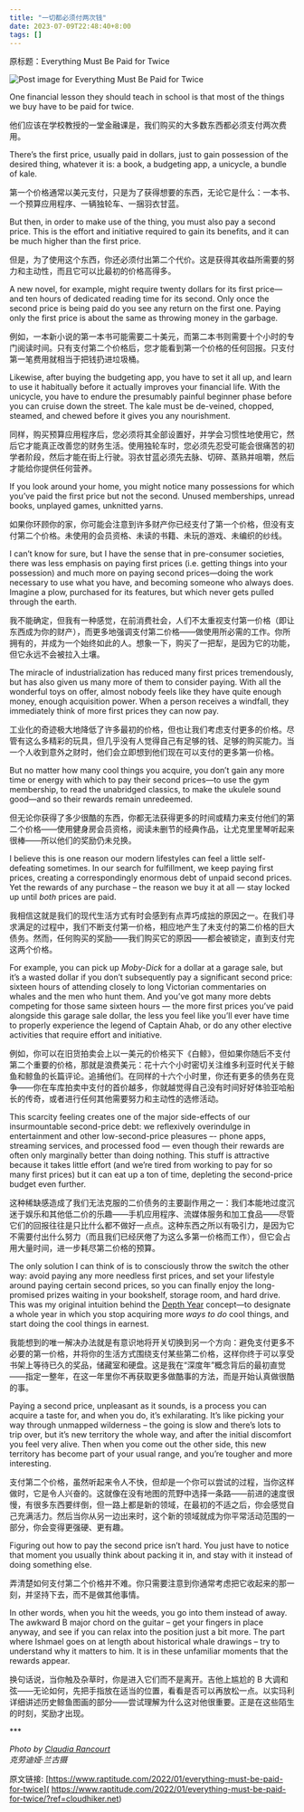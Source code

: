 ```yaml
---
title: "一切都必须付两次钱"
date: 2023-07-09T22:48:40+8:00
tags: []
---
```


原标题：Everything Must Be Paid for Twice

![Post image for Everything Must Be Paid for Twice](https://www.raptitude.com/wp-content/uploads/2022/01/claudia-rancourt-yEp5-D-JthU-unsplash.jpg)

One financial lesson they should teach in school is that most of the things we buy have to be paid for twice.  

他们应该在学校教授的一堂金融课是，我们购买的大多数东西都必须支付两次费用。

There’s the first price, usually paid in dollars, just to gain possession of the desired thing, whatever it is: a book, a budgeting app, a unicycle, a bundle of kale.  

第一个价格通常以美元支付，只是为了获得想要的东西，无论它是什么：一本书、一个预算应用程序、一辆独轮车、一捆羽衣甘蓝。

But then, in order to make use of the thing, you must also pay a second price. This is the effort and initiative required to gain its benefits, and it can be much higher than the first price.  

但是，为了使用这个东西，你还必须付出第二个代价。这是获得其收益所需要的努力和主动性，而且它可以比最初的价格高得多。

A new novel, for example, might require twenty dollars for its first price—and ten hours of dedicated reading time for its second. Only once the second price is being paid do you see any return on the first one. Paying only the first price is about the same as throwing money in the garbage.  

例如，一本新小说的第一本书可能需要二十美元，而第二本书则需要十个小时的专门阅读时间。只有支付第二个价格后，您才能看到第一个价格的任何回报。只支付第一笔费用就相当于把钱扔进垃圾桶。

Likewise, after buying the budgeting app, you have to set it all up, and learn to use it habitually before it actually improves your financial life. With the unicycle, you have to endure the presumably painful beginner phase before you can cruise down the street. The kale must be de-veined, chopped, steamed, and chewed before it gives you any nourishment.  

同样，购买预算应用程序后，您必须将其全部设置好，并学会习惯性地使用它，然后它才能真正改善您的财务生活。使用独轮车时，您必须先忍受可能会很痛苦的初学者阶段，然后才能在街上行驶。羽衣甘蓝必须先去脉、切碎、蒸熟并咀嚼，然后才能给你提供任何营养。

If you look around your home, you might notice many possessions for which you’ve paid the first price but not the second. Unused memberships, unread books, unplayed games, unknitted yarns.    

如果你环顾你的家，你可能会注意到许多财产你已经支付了第一个价格，但没有支付第二个价格。未使用的会员资格、未读的书籍、未玩的游戏、未编织的纱线。

I can’t know for sure, but I have the sense that in pre-consumer societies, there was less emphasis on paying first prices (i.e. getting things into your possession) and much more on paying second prices—doing the work necessary to use what you have, and becoming someone who always does. Imagine a plow, purchased for its features, but which never gets pulled through the earth.  

我不能确定，但我有一种感觉，在前消费社会，人们不太重视支付第一价格（即让东西成为你的财产），而更多地强调支付第二价格——做使用所必需的工作。你所拥有的，并成为一个始终如此的人。想象一下，购买了一把犁，是因为它的功能，但它永远不会被拉入土壤。

The miracle of industrialization has reduced many first prices tremendously, but has also given us many more of them to consider paying. With all the wonderful toys on offer, almost nobody feels like they have quite enough money, enough acquisition power. When a person receives a windfall, they immediately think of more first prices they can now pay. 

工业化的奇迹极大地降低了许多最初的价格，但也让我们考虑支付更多的价格。尽管有这么多精彩的玩具，但几乎没有人觉得自己有足够的钱、足够的购买能力。当一个人收到意外之财时，他们会立即想到他们现在可以支付的更多第一价格。

But no matter how many cool things you acquire, you don’t gain any more time or energy with which to pay their second prices—to use the gym membership, to read the unabridged classics, to make the ukulele sound good—and so their rewards remain unredeemed.  

但无论你获得了多少很酷的东西，你都无法获得更多的时间或精力来支付他们的第二个价格——使用健身房会员资格，阅读未删节的经典作品，让尤克里里琴听起来很棒——所以他们的奖励仍未兑换。

I believe this is one reason our modern lifestyles can feel a little self-defeating sometimes. In our search for fulfillment, we keep paying first prices, creating a correspondingly enormous debt of unpaid second prices. Yet the rewards of any purchase – the reason we buy it at all — stay locked up until _both_ prices are paid.  

我相信这就是我们的现代生活方式有时会感到有点弄巧成拙的原因之一。在我们寻求满足的过程中，我们不断支付第一价格，相应地产生了未支付的第二价格的巨大债务。然而，任何购买的奖励——我们购买它的原因——都会被锁定，直到支付完这两个价格。

For example, you can pick up _Moby-Dick_ for a dollar at a garage sale, but it’s a wasted dollar if you don’t subsequently pay a significant second price: sixteen hours of attending closely to long Victorian commentaries on whales and the men who hunt them. And you’ve got many more debts competing for those same sixteen hours — the more first prices you’ve paid alongside this garage sale dollar, the less you feel like you’ll ever have time to properly experience the legend of Captain Ahab, or do any other elective activities that require effort and initiative.  

例如，你可以在旧货拍卖会上以一美元的价格买下《白鲸》，但如果你随后不支付第二个重要的价格，那就是浪费美元：花十六个小时密切关注维多利亚时代关于鲸鱼和鲸鱼的长篇评论。追捕他们。在同样的十六个小时里，你还有更多的债务在竞争——你在车库拍卖中支付的首价越多，你就越觉得自己没有时间好好体验亚哈船长的传奇，或者进行任何其他需要努力和主动性的选修活动。

This scarcity feeling creates one of the major side-effects of our insurmountable second-price debt: we reflexively overindulge in entertainment and other low-second-price pleasures –- phone apps, streaming services, and processed food — even though their rewards are often only marginally better than doing nothing. This stuff is attractive because it takes little effort (and we’re tired from working to pay for so many first prices) but it can eat up a ton of time, depleting the second-price budget even further.  

这种稀缺感造成了我们无法克服的二价债务的主要副作用之一：我们本能地过度沉迷于娱乐和其他低二价的乐趣——手机应用程序、流媒体服务和加工食品——尽管它们的回报往往是只比什么都不做好一点点。这种东西之所以有吸引力，是因为它不需要付出什么努力（而且我们已经厌倦了为这么多第一价格而工作），但它会占用大量时间，进一步耗尽第二价格的预算。

The only solution I can think of is to consciously throw the switch the other way: avoid paying any more needless first prices, and set your lifestyle around paying certain second prices, so you can finally enjoy the long-promised prizes waiting in your bookshelf, storage room, and hard drive. This was my original intuition behind the [Depth Year](https://www.raptitude.com/2017/12/go-deeper-not-wider/) concept—to designate a whole year in which you stop acquiring more _ways to do_ cool things, and start doing the cool things in earnest.  

我能想到的唯一解决办法就是有意识地将开关切换到另一个方向：避免支付更多不必要的第一价格，并将你的生活方式围绕支付某些第二价格，这样你终于可以享受书架上等待已久的奖品，储藏室和硬盘。这是我在“深度年”概念背后的最初直觉——指定一整年，在这一年里你不再获取更多做酷事的方法，而是开始认真做很酷的事。

Paying a second price, unpleasant as it sounds, is a process you can acquire a taste for, and when you do, it’s exhilarating. It’s like picking your way through unmapped wilderness – the going is slow and there’s lots to trip over, but it’s new territory the whole way, and after the initial discomfort you feel very alive. Then when you come out the other side, this new territory has become part of your usual range, and you’re tougher and more interesting.

支付第二个价格，虽然听起来令人不快，但却是一个你可以尝试的过程，当你这样做时，它是令人兴奋的。这就像在没有地图的荒野中选择一条路——前进的速度很慢，有很多东西要绊倒，但一路上都是新的领域，在最初的不适之后，你会感觉自己充满活力。然后当你从另一边出来时，这个新的领域就成为你平常活动范围的一部分，你会变得更强硬、更有趣。

Figuring out how to pay the second price isn’t hard. You just have to notice that moment you usually think about packing it in, and stay with it instead of doing something else.  

弄清楚如何支付第二个价格并不难。你只需要注意到你通常考虑把它收起来的那一刻，并坚持下去，而不是做其他事情。

In other words, when you hit the weeds, you go into them instead of away. The awkward B major chord on the guitar – get your fingers in place anyway, and see if you can relax into the position just a bit more. The part where Ishmael goes on at length about historical whale drawings – try to understand why it matters to him. It is in these unfamiliar moments that the rewards appear.  

换句话说，当你触及杂草时，你是进入它们而不是离开。吉他上尴尬的 B 大调和弦——无论如何，先把手指放在适当的位置，看看是否可以再放松一点。以实玛利详细讲述历史鲸鱼图画的部分——尝试理解为什么这对他很重要。正是在这些陌生的时刻，奖励才出现。

\*\*\*

_Photo by [Claudia Rancourt](https://unsplash.com/@crancourt96)  
克劳迪娅·兰古摄_

原文链接: [https://www.raptitude.com/2022/01/everything-must-be-paid-for-twice]( https://www.raptitude.com/2022/01/everything-must-be-paid-for-twice/?ref=cloudhiker.net)